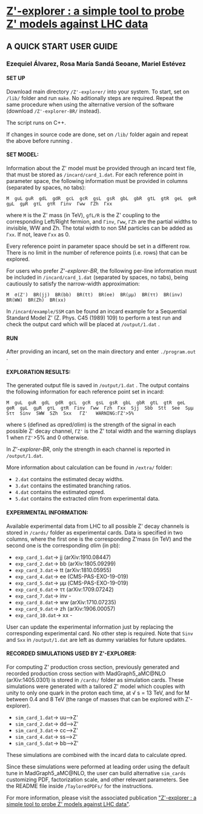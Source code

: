 # <a href="https://arxiv.org/pdf/2005.05194.pdf" target=newwindow >Z'-explorer : a simple tool to probe Z' models against LHC data</a>

## A QUICK START USER GUIDE


### Ezequiel Álvarez, Rosa María Sandá Seoane, Mariel Estévez 


#### SET UP



Download main directory `/Z'-explorer/` into your system. To start, set on `/lib/` folder and run `make`. No aditionally steps are required. Repeat the same procedure when using the alternative version of the software (download `/Z'-explorer-BR/` instead).

The script runs on C++.

If changes in source code are done, set on `/lib/` folder again and repeat the above before running .





#### SET MODEL:


Information about the Z' model must be provided through an incard text file, that must be stored as `/incard/card_1.dat`. For each reference point in parameter space, the following information must be provided in columns (separated by spaces, no tabs):

~~~
M  guL guR  gdL  gdR  gcL  gcR  gsL  gsR  gbL  gbR  gtL  gtR  geL  geR  gμL  gμR  gτL  gτR  Γinv  Γww  ΓZh  Γxx
~~~

where `M` is the Z' mass (in TeV), `gfL/R` is the Z' coupling to the corresponding Left/Right fermion, and `Γinv`, `Γww`, `ΓZh` are the partial widths to invisible, WW and Zh. The total width to non SM particles can be added as `Γxx`.  If not, leave `Γxx` as 0.

Every reference point in parameter space should be set in a different row. There is no limit in the number of reference points (i.e. rows) that can be explored.

For users who prefer *Z'-explorer-BR*, the following per-line information must be included in `/incard/card_1.dat` (separated by spaces, no tabs), being cautiously to satisfy the narrow-width approximation:

~~~
M  σ(Z')  BR(jj)  BR(bb)  BR(tt)  BR(ee)  BR(μμ)  BR(ττ)  BR(inv)  BR(WW)  BR(Zh)  BR(xx)
~~~


In `/incard/example/SSM` can be found an incard example for a Sequential Standard Model Z' (Z. Phys. C45 (1989) 109) to perform a test run and check the output card which will be placed at `/output/1.dat` .







#### RUN



After providing an incard, set on the main directory and enter `./program.out` .






#### EXPLORATION RESULTS:



The generated output file is saved in `/output/1.dat` . The output contains the following information for each reference point set in incard:
 
~~~
M  guL  guR  gdL  gdR  gcL  gcR  gsL  gsR  gbL  gbR  gtL  gtR  geL  geR  gμL  gμR  gτL  gτR  Γinv  Γww  Γzh  Γxx  Sjj  Sbb  Stt  See  Sμμ  Sττ  Sinv  SWW  SZh  Sxx   ΓZ'   WARNING:ΓZ'>5%
~~~

where `S` (defined as σpred/σlim) is the strength of the signal in each possible Z' decay channel, `ΓZ'` is the Z' total width and the warning displays 1 when `ΓZ'`>5% and 0 otherwise. 

In *Z'-explorer-BR*, only the strength in each channel is reported in `/output/1.dat`. 


More information about calculation can be found in `/extra/` folder:

- `2.dat` contains the estimated decay widths. 
- `3.dat` contains the estimated branching ratios.
- `4.dat` contains the estimated σpred.
- `5.dat` contains the extracted σlim from experimental data.





#### EXPERIMENTAL INFORMATION:

Available experimental data from LHC to all possible Z' decay channels is stored in  `/cards/` folder as experimental cards. Data is specified in two columns, where the first one is the corresponding Z'mass (in TeV) and the second one is the corresponding σlim (in pb): 


- `exp_card_1.dat`-> jj (arXiv:1910.08447)
- `exp_card_2.dat`-> bb (arXiv:1805.09299)
- `exp_card_3.dat`-> tt (arXiv:1810.05955)
- `exp_card_4.dat`-> ee (CMS-PAS-EXO-19-019)
- `exp_card_5.dat`-> μμ (CMS-PAS-EXO-19-019)
- `exp_card_6.dat`-> ττ (arXiv:1709.07242)
- `exp_card_7.dat`-> inv -
- `exp_card_8.dat`-> ww (arXiv:1710.07235)
- `exp_card_9.dat`-> zh (arXiv:1906.00057)
- `exp_card_10.dat`-> xx -


User can update the experimental information just by replacing the corresponding experimental card. No other step is required. Note that `Sinv` and `Sxx` in `/output/1.dat` are left as dummy variables for future updates.





#### RECORDED SIMULATIONS USED BY Z'-EXPLORER:

For computing Z' production cross section, previously generated and recorded production cross section with MadGraph5_aMC@NLO (arXiv:1405.0301) is stored in `/cards/` folder as simulation cards. These simulations were generated with a tailored Z' model which couples with unity to only one quark in the proton each time, at &radic; s = 13 TeV, and for M between 0.4 and 8 TeV (the range of masses that can be explored with Z'-explorer).

- `sim_card_1.dat`->  uu-->Z'
- `sim_card_2.dat`->  dd-->Z'
- `sim_card_3.dat`->  cc-->Z'
- `sim_card_4.dat`->  ss-->Z'
- `sim_card_5.dat`->  bb-->Z'

These simulations are combined with the incard data to calculate σpred.

Since these simulations were peformed at leading order using the default tune in MadGraph5_aMC@NLO, the user can build alternative `sim_cards` customizing PDF, factorization scale, and other relevant parameters. See the README file inside `/TayloredPDFs/` for the instructions. 





For more information, please visit the associated publication <a href="https://arxiv.org/pdf/2005.05194.pdf" target=newwindow >"Z'-explorer : a simple tool to probe Z' models against LHC data"*</a>*.

